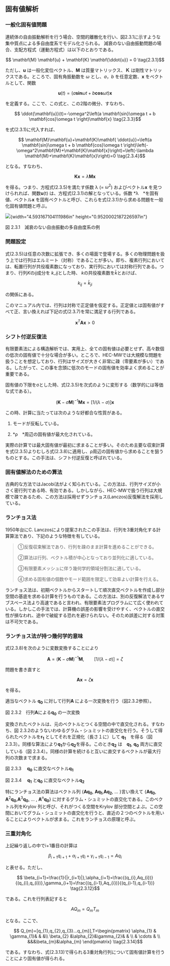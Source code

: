 <script type="text/x-mathjax-config">
MathJax.Hub.Config({
  tex2jax: {
    inlineMath: [['$','$'], ['\\(','\\)']],
    processEscapes: true
  },
  CommonHTML: { matchFontHeight: true },
  displayAlign: "center"
});
</script>
<script async src="https://cdn.mathjax.org/mathjax/latest/MathJax.js?config=TeX-AMS_CHTML"></script>

## 固有値解析

### 一般化固有値問題

連続体の自由振動解析を行う場合、空間的離散化を行い、図2.3.1に示すような集中質点による多自由度系でモデル化さられる。
減衰のない自由振動問題の場合、支配方程式（運動方程式）は以下のとおりである。

$$
\mathbf{M} \mathbf{u} + \mathbf{K} \mathbf{\ddot{u}} = 0
\tag{2.3.1}$$

ただし、**u** は一般化変位ベクトル、**M** は質量マトリックス、**Ｋ**
は剛性マトリックスである。ところで、固有角振動数を *ω* とし、*a*，*b*
を任意定数、**x** をベクトルとして、関数

$$
\mathbf{u}(t)=\left(a \mathbf{sin}\omega t + b \mathbf{cos}\omega t \right)\mathbf{x}
\tag{2.3.2}$$

を定義する。ここで、この式と、この2階の微分、すなわち、

$$
\ddot{\mathbf{u}}(t)=-\omega^2\left(a \mathbf{sin}\omega t + b \mathbf{cos}\omega t \right)\mathbf{x}
\tag{2.3.3}$$

を式(2.3.1)に代入すれば、

$$
\mathbf{M}\mathbf{u}+\mathbf{K}\mathbf{ \ddot{u}}=\left(a \mathbf{sin}\omega t + b \mathbf{cos}\omega t
  \right)\left(-\omega^2\mathbf{M}+\mathbf{K}\mathbf{x}\right)=\left(-\lambda \mathbf{M}+\mathbf{K}\mathbf{x}\right)=0
\tag{2.3.4}$$

となる。すなわち、

$$
\mathbf{K}\mathbf{x}=\lambda \mathbf{Mx}
\tag{2.3.5}$$

を得る。つまり、方程式(2.3.5)を満たす係数 λ (= $ω ^2$)
およびベクトル**x** を見つけられれば、関数**u**(t)
は、方程式(2.3.1)の解となっている。係数 *λ　*を固有値、ベクトル**x**
を固有ベクトルと呼び、これらを式(2.3.1)から求める問題を一般化固有値問題と呼ぶ。

![](media/image120.png){width="4.593167104111986in"
height="0.9520002187226597in"}

図 2.3.1　減衰のない自由振動の多自由度系の例

### 問題設定

式(2.3.5)は任意の次数に拡張でき、多くの場面で登場する。多くの物理問題を扱う上では行列はエルミート（対称）であることが多い。即ち、複素行列においては、転置行列が共役複素数になっており、実行列においては対称行列である。つまり、行列*K*の*ij*成分を $k\_{ij}$とした時、 *k*の共役複素数を$\bar{k}$とおけば、

$$
k_{ij}=\bar{k}_{ji}
\tag{2.3.6}$$

の関係にある。

このマニュアル内では、行列は対称で正定値を仮定する。正定値とは固有値がすべて正、言い換えれば下記の式(2.3.7)を常に満足する行列である。

$$
\mathbf{x}^{T}\mathbf{A}\mathbf{x}>0
\tag{2.3.7}$$

### シフト付逆反復法

有限要素法による構造解析では、実用上、全ての固有値は必要とせず、高々数個の低次の固有値で十分な場合が多い。ところで、HEC-MWでは大規模な問題を扱うことを想定しており、行列はサイズが大きく非常に疎（零要素が多い）である。したがって、この事を念頭に低次のモードの固有値を効率よく求めることが重要である。

固有値の下限をσとした時、式(2.3.5)を次式のように変形する（数学的には等価な式である）。

$$
\left(\mathbf{K}-\sigma \mathbf{M}\right)^{-1} \mathbf{M}\mathbf{x} = \left[1/(\lambda-\sigma)\right]\mathbf{x}
\tag{2.3.8}$$

この時、計算に当たっては次のような好都合な性質がある。

1.  モードが反転している。

2.  *ρ　*周辺の固有値が最大化されている。

実際の計算では最大固有値が最初に求まることが多い。そのため主要な収束計算を式(2.3.5)よりむしろ式(2.3.8)に適用し、ρ周辺の固有値から求めることを狙うものとする。この手法は、シフト付逆反復と呼ばれている。

### 固有値解法のための算法

古典的な方法ではJacobi法がよく知られている。この方法は、行列サイズが小さく密行列である時、有効である。しかしながら、HEC-MWで扱う行列は大規模で疎であるため、この方法は採用せずランチョス(Lanczos)反復解法を採用している。

### ランチョス法

1950年台にC.
Lanczosにより提案されたこの手法は、行列を3重対角化する計算算法であり、下記のような特徴を有している。

> ①反復収束解法であり、行列を疎のまま計算を進めることができる。
>
> ②算法は行列、ベクトル積が中心となっており並列化に適している。
>
> ③有限要素メッシュに伴う幾何学的領域分割法に適している。
>
> ④求める固有値の個数やモード範囲を限定して効率よい計算を行える。

ランチョス法は、初期ベクトルからスタートして順次直交ベクトルを作成し部分空間の基底を求める計算を行うものである。この方法は、別の反復解法であるサブスペース法より高速であると言われ、有限要素法プログラムにて広く使われている。しかしこの手法では、計算機の誤差の影響を受けやすく、ベクトルの直交性が損なわれ、途中で破綻する恐れを避けられない。そのため誤差に対する対策は不可欠である。

### ランチョス法が持つ幾何学的意味

式(2.3.8)を次のように変数変換することにより

$$
\mathbf{A}=\left(\mathbf{K}-\sigma \mathbf{M}\right)^{-1} \mathbf{M}, \qquad \left[1/(\lambda-\sigma)\right]=\zeta
\tag{2.3.9}$$

問題を書き直すと

$$
\mathbf{A}\mathbf{x}=\zeta\mathbf{x}
\tag{2.3.10}$$

を得る。

適当なベクトル $\mathbf{q_{0}}$ に対して行列**A** による一次変換を行う（図2.3.2参照）。

図 2.3.2　行列**A**による$\mathbf{q_{0}}$ の一次変換

変換されたベクトルは、元のベクトルとつくる空間の中で直交化される。すなわち、図
2.3.2のようないわゆるグラム・シュミットの直交化を行う。そうして得られたベクトルを$\mathbf{r_{1}}$
としてそれを正規化（長さ１に）して $\mathbf{q_{1}}$　を得る（図
2.3.3）。同様な算法により$\mathbf{q_{1}}$から$\mathbf{q_{2}}$を得る。このとき$\mathbf{q_{2}}$
は　$\mathbf{q_{1}}$, $\mathbf{q_{0}}$ 両方に直交している（図
2.3.4）。同様の計算を続けると互いに直交するベクトルが最大行列の次数まで求まる。

図 2.3.3　 $\mathbf{q_{0}}$ に直交なベクトル$\mathbf{q_{1}}$

図 2.3.4　 $\mathbf{q_{1}}$ と$\mathbf{q_{0}}$ に直交なベクトル$\mathbf{q_{2}}$

特にランチョス法の算法はベクトル列 {$\mathbf{A}\mathbf{q_{0}}$, $\mathbf{A}\mathbf{q_{1}}$,$\mathbf{A}\mathbf{q_{2}}$, …
}言い換えて {$\mathbf{A}\mathbf{q_{0}}$, $\mathbf{A}^{2}\mathbf{q_{0}}$,$\mathbf{A}^{3}\mathbf{q_{0}}$, … ,
$\mathbf{A}^{n}\mathbf{q_{0}}$}
に対するグラム・シュミットの直交化である。このベクトル列をKrylov
列と呼び、それがつくる空間をKrylov
部分空間とよぶ。この空間においてグラム・シュミットの直交化を行うと、直近の２つのベクトルを用いることによりベクトルが求まる。これをランチョスの原理と呼ぶ。

### 三重対角化

上記繰り返しの中でi+1番目の計算は

$$
\beta_{i+1}q_{i+1}+\alpha_{i+1}q_{i}+\gamma_{i+1}q_{i-1}=Aq_{i}
\tag{2.3.11}$$

と表せる。ただし、

$$
\beta_{i+1}=\frac{1}{|r_{i+1}|},\alpha_{i+1}=\frac{(q_{i},Aq_{i})}{(q_{i},q_{i})},\gamma_{i+1}=\frac{(q_{i-1},Aq_{i})}{(q_{i-1},q_{i-1})}
\tag{2.3.12}$$

である。これを行列表記すると

$$
AQ_{m}=Q_{m}T_{m}
\tag{2.3.13}$$

となる。ここで、

$$
Q_{m}=[q_{1},q_{2},q_{3}...q_{m}],T=\begin{pmatrix}
  \alpha_{1} & \gamma_{1}& & &\\
  \beta_{2} &\alpha_{2}&\gamma_{2}& &  \\
   & \cdots & \\
   &&&\beta_{m}&\alpha_{m}
   \end{pmatrix}
\tag{2.3.14}$$

である。すなわち、式(2.3.13)で得られる3重対角行列について固有値計算を行うことにより固有値が得られる。

